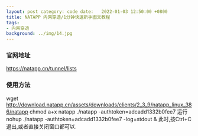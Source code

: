 ```yaml
---
layout: post category: code date:   2022-01-03 12:50:00 +0800
title: NATAPP 内网穿透/1分钟快速新手图文教程
tags:
- 内网穿透
background: ../img/14.jpg
---
```


### 官网地址
https://natapp.cn/tunnel/lists

### 使用方法
wget http://download.natapp.cn/assets/downloads/clients/2_3_9/natapp_linux_386/natapp
chmod a+x natapp
./natapp -authtoken=adcadd1332b0fee7
运行
nohup ./natapp -authtoken=adcadd1332b0fee7 -log=stdout &
此时,按Ctrl+C 退出,或者直接关闭窗口都可以.
